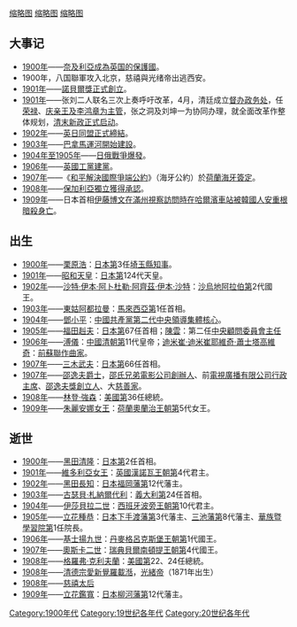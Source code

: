 [缩略图](https://zh.wikipedia.org/wiki/File:Anglo_Japanese_Alliance_30_January_1902.jpg "fig:缩略图")
[缩略图](https://zh.wikipedia.org/wiki/File:PanamaCanal1913a.jpg "fig:缩略图")
[缩略图](https://zh.wikipedia.org/wiki/File:RUSSOJAPANESEWARIMAGE.jpg "fig:缩略图")

## 大事记

  - [1900年](../Page/1900年.md "wikilink")——[奈及利亞成為](../Page/奈及利亞.md "wikilink")[英国的保護國](../Page/英国.md "wikilink")。
  - 1900年，八国聯軍攻入北京，慈禧與光绪帝出逃西安。
  - [1901年](../Page/1901年.md "wikilink")——[諾貝爾獎正式創立](../Page/諾貝爾獎.md "wikilink")。
  - [1901年](../Page/1901年.md "wikilink")——张刘二人联名三次上奏呼吁改革，4月，清廷成立[督办政务处](../Page/督办政务处.md "wikilink")，任[荣禄](../Page/荣禄.md "wikilink")、[庆亲王及](../Page/庆亲王.md "wikilink")[李鸿章为主管](../Page/李鸿章.md "wikilink")，张之洞及刘坤一为协同办理，就全面改革作整体规划，[清末新政正式启动](../Page/清末新政.md "wikilink")。
  - [1902年](../Page/1902年.md "wikilink")——[英日同盟正式締結](../Page/英日同盟.md "wikilink")。
  - [1903年](../Page/1903年.md "wikilink")——[巴拿馬運河開始建設](../Page/巴拿馬運河.md "wikilink")。
  - [1904年至](../Page/1904年.md "wikilink")[1905年](../Page/1905年.md "wikilink")——[日俄戰爭爆發](../Page/日俄戰爭.md "wikilink")。
  - [1906年](../Page/1906年.md "wikilink")——[英國](../Page/英國.md "wikilink")[工黨建黨](../Page/工黨.md "wikilink")。
  - [1907年](../Page/1907年.md "wikilink")——《[和平解決國際爭端公約](../Page/和平解決國際爭端公約.md "wikilink")》（海牙公約）於[荷蘭](../Page/荷蘭.md "wikilink")[海牙簽定](../Page/海牙.md "wikilink")。
  - [1908年](../Page/1908年.md "wikilink")——[保加利亞獨立獲得承認](../Page/保加利亞.md "wikilink")。
  - [1909年](../Page/1909年.md "wikilink")——日本首相[伊藤博文在滿州視察訪問時在](../Page/伊藤博文.md "wikilink")[哈爾濱車站被韓國人](../Page/哈爾濱.md "wikilink")[安重根暗殺身亡](../Page/安重根.md "wikilink")。

## 出生

  - [1900年](../Page/1900年.md "wikilink")——[栗原浩](../Page/栗原浩.md "wikilink")：[日本第](../Page/日本.md "wikilink")3任[埼玉縣知事](../Page/埼玉縣知事.md "wikilink")。
  - [1901年](../Page/1901年.md "wikilink")——[昭和天皇](../Page/昭和天皇.md "wikilink")：[日本第](../Page/日本.md "wikilink")124代天皇。
  - [1902年](../Page/1902年.md "wikilink")——[沙特·伊本·阿卜杜勒·阿齊茲·伊本·沙特](../Page/沙特·伊本·阿卜杜勒·阿齊茲·伊本·沙特.md "wikilink")：[沙烏地阿拉伯第](../Page/沙烏地阿拉伯.md "wikilink")2代國王。
  - [1903年](../Page/1903年.md "wikilink")——[東姑阿都拉曼](../Page/東姑阿都拉曼.md "wikilink")：[馬來西亞第](../Page/馬來西亞.md "wikilink")1任首相。
  - [1904年](../Page/1904年.md "wikilink")——[鄧小平](../Page/鄧小平.md "wikilink")：[中國共產黨第二代中央領導集體核心](../Page/中國共產黨.md "wikilink")。
  - [1905年](../Page/1905年.md "wikilink")——[福田赳夫](../Page/福田赳夫.md "wikilink")：[日本第](../Page/日本.md "wikilink")67任首相；[陳雲](../Page/陳雲.md "wikilink")：第二任[中央顧問委員會主任](../Page/中央顧問委員會.md "wikilink")
  - [1906年](../Page/1906年.md "wikilink")——[溥儀](../Page/溥儀.md "wikilink")：[中國](../Page/中國.md "wikilink")[清朝第](../Page/清朝.md "wikilink")11代皇帝；[迪米崔·迪米崔耶維奇·蕭士塔高維奇](../Page/迪米崔·迪米崔耶維奇·蕭士塔高維奇.md "wikilink")：[前蘇聯作曲家](../Page/前蘇聯.md "wikilink")。
  - [1907年](../Page/1907年.md "wikilink")——[三木武夫](../Page/三木武夫.md "wikilink")：[日本第](../Page/日本.md "wikilink")66任首相。
  - [1907年](../Page/1907年.md "wikilink")——[邵逸夫爵士](../Page/邵逸夫.md "wikilink")，[邵氏兄弟電影公司創辦人](../Page/邵氏兄弟.md "wikilink")、前[電視廣播有限公司行政主席](../Page/電視廣播有限公司.md "wikilink")、[邵逸夫獎創立人](../Page/邵逸夫獎.md "wikilink")、大[慈善家](../Page/慈善家.md "wikilink")。
  - [1908年](../Page/1908年.md "wikilink")——[林登·強森](../Page/林登·強森.md "wikilink")：[美國第](../Page/美國.md "wikilink")36任總統。
  - [1909年](../Page/1909年.md "wikilink")——[朱麗安娜女王](../Page/朱麗安娜女王.md "wikilink")：[荷蘭](../Page/荷蘭.md "wikilink")[奧蘭治王朝第](../Page/奧蘭治王朝.md "wikilink")5代女王。

## 逝世

  - [1900年](../Page/1900年.md "wikilink")——[黑田清隆](../Page/黑田清隆.md "wikilink")：[日本第](../Page/日本.md "wikilink")2任首相。
  - [1901年](../Page/1901年.md "wikilink")——[維多利亞女王](../Page/維多利亞女王.md "wikilink")：[英國](../Page/英國.md "wikilink")[漢諾瓦王朝第](../Page/漢諾瓦王朝.md "wikilink")4代君主。
  - [1902年](../Page/1902年.md "wikilink")——[黑田長知](../Page/黑田長知.md "wikilink")：[日本](../Page/日本.md "wikilink")[福岡藩第](../Page/福岡藩.md "wikilink")12代藩主。
  - [1903年](../Page/1903年.md "wikilink")——[古瑟貝·札納爾代利](../Page/古瑟貝·札納爾代利.md "wikilink")：[義大利第](../Page/義大利.md "wikilink")24任首相。
  - [1904年](../Page/1904年.md "wikilink")——[伊莎貝拉二世](../Page/伊莎貝拉二世.md "wikilink")：[西班牙](../Page/西班牙.md "wikilink")[波旁王朝第](../Page/波旁王朝.md "wikilink")10代君主。
  - [1905年](../Page/1905年.md "wikilink")——[立花種恭](../Page/立花種恭.md "wikilink")：[日本](../Page/日本.md "wikilink")[下手渡藩第](../Page/下手渡藩.md "wikilink")3代藩主、[三池藩第](../Page/三池藩.md "wikilink")8代藩主、[華族暨](../Page/華族_\(日本\).md "wikilink")[學習院第](../Page/學習院.md "wikilink")1任院長。
  - [1906年](../Page/1906年.md "wikilink")——[基士揚九世](../Page/基士揚九世.md "wikilink")：[丹麥](../Page/丹麥.md "wikilink")[格呂克斯堡王朝第](../Page/格呂克斯堡王朝.md "wikilink")1代國王。
  - [1907年](../Page/1907年.md "wikilink")——[奧斯卡二世](../Page/奧斯卡二世.md "wikilink")：[瑞典](../Page/瑞典.md "wikilink")[貝爾南頓提王朝第](../Page/貝爾南頓提王朝.md "wikilink")4代國王。
  - [1908年](../Page/1908年.md "wikilink")——[格羅弗·克利夫蘭](../Page/格羅弗·克利夫蘭.md "wikilink")：[美國第](../Page/美國.md "wikilink")22、24任總統。
  - [1908年](../Page/1908年.md "wikilink")——[清德宗愛新覺羅載湉](../Page/清德宗.md "wikilink")，[光緒帝](../Page/光緒帝.md "wikilink")（1871年出生）
  - [1908年](../Page/1908年.md "wikilink")——[慈禧太后](../Page/慈禧太后.md "wikilink")
  - [1909年](../Page/1909年.md "wikilink")——[立花鑑寬](../Page/立花鑑寬.md "wikilink")：[日本](../Page/日本.md "wikilink")[柳河藩第](../Page/柳河藩.md "wikilink")12代藩主。

[Category:1900年代](https://zh.wikipedia.org/wiki/Category:1900年代 "wikilink")
[Category:19世纪各年代](https://zh.wikipedia.org/wiki/Category:19世纪各年代 "wikilink")
[Category:20世纪各年代](https://zh.wikipedia.org/wiki/Category:20世纪各年代 "wikilink")